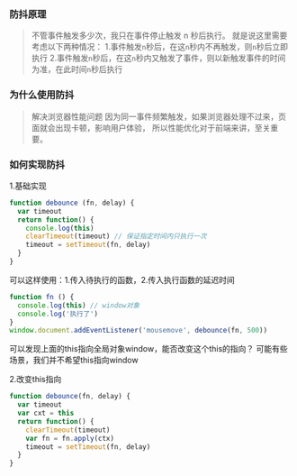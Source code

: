 ### 防抖原理
> 不管事件触发多少次，我只在事件停止触发 n 秒后执行。
就是说这里需要考虑以下两种情况：
1.事件触发`n`秒后，在这`n`秒内不再触发，则`n`秒后立即执行
2.事件触发`n`秒后，在这`n`秒内又触发了事件，则以新触发事件的时间为准，在此时间`n`秒后执行

### 为什么使用防抖
> 解决浏览器性能问题
因为同一事件频繁触发，如果浏览器处理不过来，页面就会出现卡顿，影响用户体验，
所以性能优化对于前端来讲，至关重要。

### 如何实现防抖
1.基础实现
```js
function debounce (fn, delay) {
  var timeout
  return function() {
    console.log(this)
    clearTimeout(timeout) // 保证指定时间内只执行一次
    timeout = setTimeout(fn, delay)
  }
}
```
可以这样使用：1.传入待执行的函数，2.传入执行函数的延迟时间
```js
function fn () {
  console.log(this) // window对象
  console.log('执行了')
}
window.document.addEventListener('mousemove', debounce(fn, 500))
```
可以发现上面的this指向全局对象window，能否改变这个this的指向？
可能有些场景，我们并不希望this指向window

2.改变this指向
```js
function debounce(fn, delay) {
  var timeout
  var cxt = this
  return function() {
    clearTimeout(timeout)
    var fn = fn.apply(ctx)
    timeout = setTimeout(fn, delay)
  }
}
```